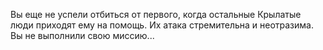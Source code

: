 Вы еще не успели отбиться от первого, когда остальные Крылатые люди приходят ему на помощь. Их атака стремительна и неотразима. Вы не выполнили свою миссию...

